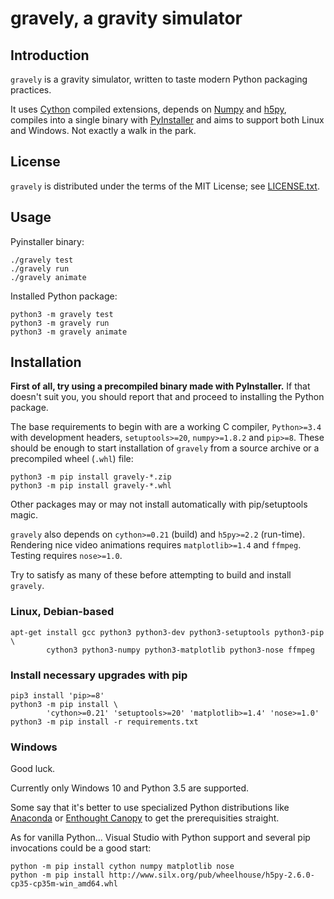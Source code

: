 gravely, a gravity simulator
============================


Introduction
------------
`gravely` is a gravity simulator,
written to taste modern Python packaging practices.

It uses [Cython](http://cython.org) compiled extensions,
depends on [Numpy](http://www.numpy.org) and [h5py](http://www.h5py.org),
compiles into a single binary with [PyInstaller](http://pyinstaller.org) and
aims to support both Linux and Windows.
Not exactly a walk in the park.


License
-------
`gravely` is distributed under the terms of the MIT License;
see [LICENSE.txt](LICENSE.txt).


Usage
-----
Pyinstaller binary:

    ./gravely test
    ./gravely run
    ./gravely animate

Installed Python package:

    python3 -m gravely test
    python3 -m gravely run
    python3 -m gravely animate


Installation
------------
**First of all, try using a precompiled binary made with PyInstaller.**
If that doesn't suit you, you should report that
and proceed to installing the Python package.

The base requirements to begin with are a working C compiler,
`Python>=3.4` with development headers,
`setuptools>=20`, `numpy>=1.8.2` and `pip>=8`.
These should be enough to start installation of `gravely`
from a source archive or a precompiled wheel (`.whl`) file:

    python3 -m pip install gravely-*.zip
    python3 -m pip install gravely-*.whl

Other packages may or may not install automatically with pip/setuptools magic.

`gravely` also depends on `cython>=0.21` (build) and `h5py>=2.2` (run-time).
Rendering nice video animations requires `matplotlib>=1.4` and `ffmpeg`.
Testing requires `nose>=1.0`.

Try to satisfy as many of these
before attempting to build and install `gravely`.

### Linux, Debian-based
    apt-get install gcc python3 python3-dev python3-setuptools python3-pip \
            cython3 python3-numpy python3-matplotlib python3-nose ffmpeg

### Install necessary upgrades with pip
    pip3 install 'pip>=8'
    python3 -m pip install \
            'cython>=0.21' 'setuptools>=20' 'matplotlib>=1.4' 'nose>=1.0'
    python3 -m pip install -r requirements.txt

### Windows
Good luck.

Currently only Windows 10 and Python 3.5 are supported.

Some say that it's better to use specialized Python distributions like
[Anaconda](https://www.continuum.io) or
[Enthought Canopy](https://www.enthought.com/products/canopy)
to get the prerequisities straight.

As for vanilla Python... Visual Studio with Python support
and several pip invocations could be a good start:

    python -m pip install cython numpy matplotlib nose
    python -m pip install http://www.silx.org/pub/wheelhouse/h5py-2.6.0-cp35-cp35m-win_amd64.whl
